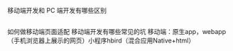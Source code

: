 移动端开发和 PC 端开发有哪些区别
```

```
如何做移动端页面适配
移动端开发有哪些常见的坑
移动端：原生app，webapp（手机浏览器上展示的网页）小程序hbird（混合应用Native+html）
